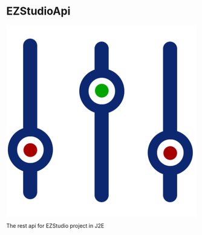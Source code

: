 # EZStudioApi
<p align="center">
  <img src="https://github.com/EZ-Team/EZStudioWebApp/blob/master/material-logo.png">
</p> 
The rest api for EZStudio project in J2E
